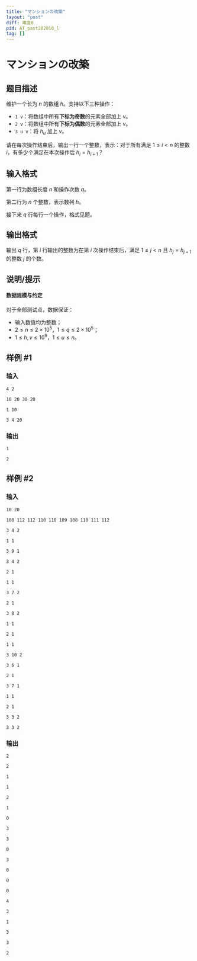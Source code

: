 ```yaml
---
title: "マンションの改築"
layout: "post"
diff: 难度0
pid: AT_past202010_l
tag: []
---
```


# マンションの改築

## 题目描述

维护一个长为 $n$ 的数组 $h$。支持以下三种操作：

- `1 v`：将数组中所有**下标为奇数**的元素全部加上 $v$。
- `2 v`：将数组中所有**下标为偶数**的元素全部加上 $v$。
- `3 u v`：将 $h_u$ 加上 $v$。

请在每次操作结束后，输出一行一个整数，表示：对于所有满足 $1 \le i \lt n$ 的整数 $i$，有多少个满足在本次操作后 $h_i=h_{i+1}$？

## 输入格式

第一行为数组长度 $n$ 和操作次数 $q$。

第二行为 $n$ 个整数，表示数列 $h$。

接下来 $q$ 行每行一个操作，格式见题。

## 输出格式

输出 $q$ 行，第 $i$ 行输出的整数为在第 $i$ 次操作结束后，满足 $1 \le j \lt n$ 且 $h_j=h_{j+1}$ 的整数 $j$ 的个数。

## 说明/提示

#### 数据规模与约定

对于全部测试点，数据保证：

- 输入数值均为整数；
- $2 \le n \le 2 \times 10^5$，$1 \le q \le 2 \times 10^5$；
- $1 \le h,v \le 10^9$，$1 \le u \le n$。

## 样例 #1

### 输入

```
4 2
10 20 30 20
1 10
3 4 20
```

### 输出

```
1
2
```

## 样例 #2

### 输入

```
10 20
108 112 112 110 110 109 108 110 111 112
3 4 2
1 1
3 9 1
3 4 2
2 1
1 1
3 7 2
2 1
3 8 2
1 1
2 1
1 1
3 10 2
3 6 1
2 1
3 7 1
1 1
2 1
3 3 2
3 3 2
```

### 输出

```
2
2
1
1
2
1
0
3
3
0
3
0
0
0
4
3
1
3
3
2
```

